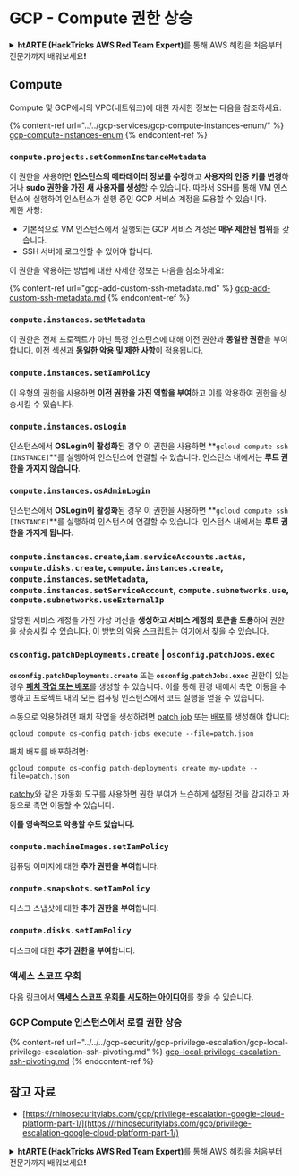 # GCP - Compute 권한 상승

<details>

<summary><strong>htARTE (HackTricks AWS Red Team Expert)</strong>를 통해 AWS 해킹을 처음부터 전문가까지 배워보세요<strong>!</strong></summary>

HackTricks를 지원하는 다른 방법:

* HackTricks에서 **회사 광고를 보거나 HackTricks를 PDF로 다운로드**하려면 [**SUBSCRIPTION PLANS**](https://github.com/sponsors/carlospolop)를 확인하세요!
* [**공식 PEASS & HackTricks 상품**](https://peass.creator-spring.com)을 구매하세요.
* [**The PEASS Family**](https://opensea.io/collection/the-peass-family)를 발견하세요. 독점적인 [**NFT**](https://opensea.io/collection/the-peass-family) 컬렉션입니다.
* 💬 [**Discord 그룹**](https://discord.gg/hRep4RUj7f) 또는 [**텔레그램 그룹**](https://t.me/peass)에 **참여**하거나 **Twitter** 🐦 [**@hacktricks_live**](https://twitter.com/hacktricks_live)를 **팔로우**하세요.
* 여러분의 해킹 기법을 공유하려면 [**HackTricks**](https://github.com/carlospolop/hacktricks) 및 [**HackTricks Cloud**](https://github.com/carlospolop/hacktricks-cloud) github 저장소에 PR을 제출하세요.

</details>

## Compute

Compute 및 GCP에서의 VPC(네트워크)에 대한 자세한 정보는 다음을 참조하세요:

{% content-ref url="../../gcp-services/gcp-compute-instances-enum/" %}
[gcp-compute-instances-enum](../../gcp-services/gcp-compute-instances-enum/)
{% endcontent-ref %}

### `compute.projects.setCommonInstanceMetadata`

이 권한을 사용하면 **인스턴스의 메타데이터 정보를 수정**하고 **사용자의 인증 키를 변경**하거나 **sudo 권한을 가진 새 사용자를 생성**할 수 있습니다. 따라서 SSH를 통해 VM 인스턴스에 실행하여 인스턴스가 실행 중인 GCP 서비스 계정을 도용할 수 있습니다.\
제한 사항:

* 기본적으로 VM 인스턴스에서 실행되는 GCP 서비스 계정은 **매우 제한된 범위**를 갖습니다.
* SSH 서버에 로그인할 수 있어야 합니다.

이 권한을 악용하는 방법에 대한 자세한 정보는 다음을 참조하세요:

{% content-ref url="gcp-add-custom-ssh-metadata.md" %}
[gcp-add-custom-ssh-metadata.md](gcp-add-custom-ssh-metadata.md)
{% endcontent-ref %}

### `compute.instances.setMetadata`

이 권한은 전체 프로젝트가 아닌 특정 인스턴스에 대해 이전 권한과 **동일한 권한**을 부여합니다. 이전 섹션과 **동일한 악용 및 제한 사항**이 적용됩니다.

### `compute.instances.setIamPolicy`

이 유형의 권한을 사용하면 **이전 권한을 가진 역할을 부여**하고 이를 악용하여 권한을 상승시킬 수 있습니다.

### **`compute.instances.osLogin`**

인스턴스에서 **OSLogin이 활성화**된 경우 이 권한을 사용하면 **`gcloud compute ssh [INSTANCE]`**를 실행하여 인스턴스에 연결할 수 있습니다. 인스턴스 내에서는 **루트 권한을 가지지 않습니다**.

### **`compute.instances.osAdminLogin`**

인스턴스에서 **OSLogin이 활성화**된 경우 이 권한을 사용하면 **`gcloud compute ssh [INSTANCE]`**를 실행하여 인스턴스에 연결할 수 있습니다. 인스턴스 내에서는 **루트 권한을 가지게 됩니다**.

### `compute.instances.create`,`iam.serviceAccounts.actAs, compute.disks.create`, `compute.instances.create`, `compute.instances.setMetadata`, `compute.instances.setServiceAccount`, `compute.subnetworks.use`, `compute.subnetworks.useExternalIp`

할당된 서비스 계정을 가진 가상 머신을 **생성하고 서비스 계정의 토큰을 도용**하여 권한을 상승시킬 수 있습니다. 이 방법의 악용 스크립트는 [여기](https://github.com/RhinoSecurityLabs/GCP-IAM-Privilege-Escalation/blob/master/ExploitScripts/compute.instances.create.py)에서 찾을 수 있습니다.

### `osconfig.patchDeployments.create` | `osconfig.patchJobs.exec`

**`osconfig.patchDeployments.create`** 또는 **`osconfig.patchJobs.exec`** 권한이 있는 경우 [**패치 작업 또는 배포**](https://blog.raphael.karger.is/articles/2022-08/GCP-OS-Patching)를 생성할 수 있습니다. 이를 통해 환경 내에서 측면 이동을 수행하고 프로젝트 내의 모든 컴퓨팅 인스턴스에서 코드 실행을 얻을 수 있습니다.

수동으로 악용하려면 패치 작업을 생성하려면 [patch job](https://github.com/rek7/patchy/blob/main/pkg/engine/patches/patch\_job.json) 또는 [배포](https://github.com/rek7/patchy/blob/main/pkg/engine/patches/patch\_deployment.json)를 생성해야 합니다:

`gcloud compute os-config patch-jobs execute --file=patch.json`

패치 배포를 배포하려면:

`gcloud compute os-config patch-deployments create my-update --file=patch.json`

[patchy](https://github.com/rek7/patchy)와 같은 자동화 도구를 사용하면 권한 부여가 느슨하게 설정된 것을 감지하고 자동으로 측면 이동할 수 있습니다.

**이를 영속적으로 악용할 수도 있습니다.**

### `compute.machineImages.setIamPolicy`

컴퓨팅 이미지에 대한 **추가 권한을 부여**합니다.

### `compute.snapshots.setIamPolicy`

디스크 스냅샷에 대한 **추가 권한을 부여**합니다.

### `compute.disks.setIamPolicy`

디스크에 대한 **추가 권한을 부여**합니다.

### 액세스 스코프 우회

다음 링크에서 [**액세스 스코프 우회를 시도하는 아이디어**](../../../gcp-security/gcp-privilege-escalation/)를 찾을 수 있습니다.

### GCP Compute 인스턴스에서 로컬 권한 상승

{% content-ref url="../../../gcp-security/gcp-privilege-escalation/gcp-local-privilege-escalation-ssh-pivoting.md" %}
[gcp-local-privilege-escalation-ssh-pivoting.md](../../../gcp-security/gcp-privilege-escalation/gcp-local-privilege-escalation-ssh-pivoting.md)
{% endcontent-ref %}

## 참고 자료

* [https://rhinosecuritylabs.com/gcp/privilege-escalation-google-cloud-platform-part-1/](https://rhinosecuritylabs.com/gcp/privilege-escalation-google-cloud-platform-part-1/)

<details>

<summary><strong>htARTE (HackTricks AWS Red Team Expert)</strong>를 통해 AWS 해킹을 처음부터 전문가까지 배워보세요<strong>!</strong></summary>

HackTricks를 지원하는 다른 방법:

* HackTricks에서 **회사 광고를 보거나 HackTricks를 PDF로 다운로드**하려면 [**SUBSCRIPTION PLANS**](https://github.com/sponsors/carlospolop)를 확인하세요!
* [**공식 PEASS & HackTricks 상품**](https://peass.creator-spring.com)을 구매하세요.
* [**The PEASS Family**](https://opensea.io/collection/the-peass-family)를 발견하세요. 독점적인 [**NFT**](https://opensea.io/collection/the-peass-family) 컬렉션입니다.
* 💬 [**Discord 그룹**](https://discord.gg/hRep4RUj7f) 또는 [**텔레그램 그룹**](https://t.me/peass)에 **참여**하거나 **Twitter** 🐦 [**@hacktricks_live**](https://twitter.com/hacktricks_live)를 **
